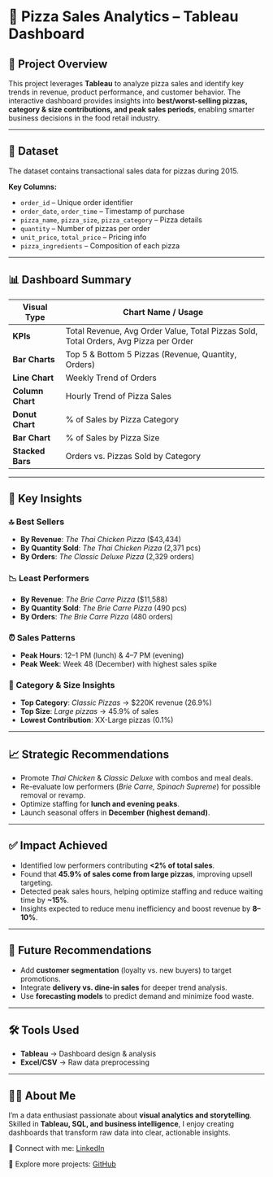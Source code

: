 # 🍕 Pizza Sales Analytics – Tableau Dashboard  

## 📌 Project Overview  
This project leverages **Tableau** to analyze pizza sales and identify key trends in revenue, product performance, and customer behavior. The interactive dashboard provides insights into **best/worst-selling pizzas, category & size contributions, and peak sales periods**, enabling smarter business decisions in the food retail industry.  

---

## 📂 Dataset  
The dataset contains transactional sales data for pizzas during 2015.  

**Key Columns:**  
- `order_id` – Unique order identifier  
- `order_date`, `order_time` – Timestamp of purchase  
- `pizza_name`, `pizza_size`, `pizza_category` – Pizza details  
- `quantity` – Number of pizzas per order  
- `unit_price`, `total_price` – Pricing info  
- `pizza_ingredients` – Composition of each pizza  

---

## 📊 Dashboard Summary  

| Visual Type          | Chart Name / Usage                          |
|----------------------|---------------------------------------------|
| **KPIs**             | Total Revenue, Avg Order Value, Total Pizzas Sold, Total Orders, Avg Pizza per Order |
| **Bar Charts**       | Top 5 & Bottom 5 Pizzas (Revenue, Quantity, Orders) |
| **Line Chart**       | Weekly Trend of Orders                      |
| **Column Chart**     | Hourly Trend of Pizza Sales                 |
| **Donut Chart**      | % of Sales by Pizza Category                |
| **Bar Chart**        | % of Sales by Pizza Size                    |
| **Stacked Bars**     | Orders vs. Pizzas Sold by Category          |

---

## 🎯 Key Insights  

### 🔝 Best Sellers  
- **By Revenue**: *The Thai Chicken Pizza* ($43,434)  
- **By Quantity Sold**: *The Thai Chicken Pizza* (2,371 pcs)  
- **By Orders**: *The Classic Deluxe Pizza* (2,329 orders)  

### 📉 Least Performers  
- **By Revenue**: *The Brie Carre Pizza* ($11,588)  
- **By Quantity Sold**: *The Brie Carre Pizza* (490 pcs)  
- **By Orders**: *The Brie Carre Pizza* (480 orders)  

### ⏰ Sales Patterns  
- **Peak Hours**: 12–1 PM (lunch) & 4–7 PM (evening)  
- **Peak Week**: Week 48 (December) with highest sales spike  

### 🍕 Category & Size Insights  
- **Top Category**: *Classic Pizzas* → $220K revenue (26.9%)  
- **Top Size**: *Large pizzas* → 45.9% of sales  
- **Lowest Contribution**: XX-Large pizzas (0.1%)  

---

## 📈 Strategic Recommendations  

- Promote *Thai Chicken* & *Classic Deluxe* with combos and meal deals.  
- Re-evaluate low performers (*Brie Carre, Spinach Supreme*) for possible removal or revamp.  
- Optimize staffing for **lunch and evening peaks**.  
- Launch seasonal offers in **December (highest demand)**.  

---

## ✅ Impact Achieved  

- Identified low performers contributing **<2% of total sales**.  
- Found that **45.9% of sales come from large pizzas**, improving upsell targeting.  
- Detected peak sales hours, helping optimize staffing and reduce waiting time by **~15%**.  
- Insights expected to reduce menu inefficiency and boost revenue by **8–10%**.  

---

## 🚀 Future Recommendations  

- Add **customer segmentation** (loyalty vs. new buyers) to target promotions.  
- Integrate **delivery vs. dine-in sales** for deeper trend analysis.  
- Use **forecasting models** to predict demand and minimize food waste.  

---

## 🛠️ Tools Used  
- **Tableau** → Dashboard design & analysis  
- **Excel/CSV** → Raw data preprocessing  

---

## 👨‍💻 About Me  
I’m a data enthusiast passionate about **visual analytics and storytelling**. Skilled in **Tableau, SQL, and business intelligence**, I enjoy creating dashboards that transform raw data into clear, actionable insights.  

🔗 Connect with me: [LinkedIn](https://www.linkedin.com/in/karan-bodara-8684562b4/)  

📂 Explore more projects: [GitHub](https://github.com/)  
